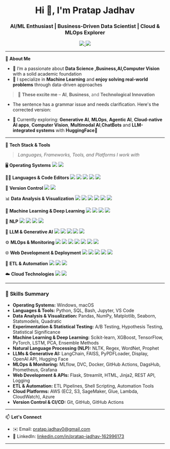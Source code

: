 <h1 align="center">Hi 👋, I'm Pratap Jadhav</h1>
<h3 align="center">AI/ML Enthusiast | Business-Driven Data Scientist | Cloud & MLOps Explorer</h3>

<p align="center">
  <a href="https://mail.google.com/mail/?view=cm&to=pratap.jadhav0@gmail.com" target="_blank">
  <img src="https://img.shields.io/badge/Email-pratap.jadhav0@gmail.com-red?style=flat-square&logo=gmail">
</a>
  <a href="https://www.linkedin.com/in/pratap-jadhav-162996173/" target="_blank"><img src="https://img.shields.io/badge/LinkedIn-Pratap%20Jadhav-blue?style=flat-square&logo=linkedin"></a>
</p>

---

🎯 **About Me**

- 🧠 I’m a passionate about **Data Science ,Business,AI,Computer Vision** with a solid academic foundation
- 🤖 I specialize in **Machine Learning** and **enjoy solving real-world problems** through data-driven approaches
> 💼 **These excite me** – **AI**, **Business**, and **Technological Innovation**
- The sentence has a grammar issue and needs clarification. Here's the corrected version:



- 🌱 Currently exploring: **Generative AI**, **MLOps**, **Agentic AI**, **Cloud-native AI apps**, **Computer Vision**, **Multimodal AI**,**ChatBots** and **LLM-integrated systems** with **HuggingFace🤗**

---
🧰 **Tech Stack & Tools**

> *Languages, Frameworks, Tools, and Platforms I work with*

🖥️ **Operating Systems**
<img src="https://img.shields.io/badge/Windows-0078D6?style=flat&logo=windows&logoColor=white"/>
<img src="https://img.shields.io/badge/macOS-000000?style=flat&logo=apple&logoColor=white"/>

🧑‍💻 **Languages & Code Editors**
<img src="https://img.shields.io/badge/Python-3670A0?style=flat&logo=python&logoColor=white"/>
<img src="https://img.shields.io/badge/SQL-003B57?style=flat&logo=postgresql&logoColor=white"/>
<img src="https://img.shields.io/badge/Bash-1f1f1f?style=flat&logo=gnubash&logoColor=white"/>
<img src="https://img.shields.io/badge/Jupyter-F37626?style=flat&logo=Jupyter&logoColor=white"/>
<img src="https://img.shields.io/badge/VSCode-007ACC?style=flat&logo=visual-studio-code&logoColor=white"/>

🔄 **Version Control**
<img src="https://img.shields.io/badge/Git-F05032?style=flat&logo=git&logoColor=white"/>
<img src="https://img.shields.io/badge/GitHub-181717?style=flat&logo=github&logoColor=white"/>

📊 **Data Analysis & Visualization**
<img src="https://img.shields.io/badge/Pandas-150458?style=flat&logo=pandas&logoColor=white"/>
<img src="https://img.shields.io/badge/Numpy-013243?style=flat&logo=numpy&logoColor=white"/>
<img src="https://img.shields.io/badge/Matplotlib-ffffff?style=flat&logo=matplotlib&logoColor=black"/>
<img src="https://img.shields.io/badge/Seaborn-005571?style=flat"/>
<img src="https://img.shields.io/badge/Statsmodels-343541?style=flat"/>
<img src="https://img.shields.io/badge/Plotly-3f4f75?style=flat&logo=plotly&logoColor=white"/>

🤖 **Machine Learning & Deep Learning**
<img src="https://img.shields.io/badge/Scikit--Learn-F7931E?style=flat&logo=scikitlearn&logoColor=white"/>
<img src="https://img.shields.io/badge/XGBoost-EC5522?style=flat&logo=xgboost&logoColor=white"/>
<img src="https://img.shields.io/badge/TensorFlow-FF6F00?style=flat&logo=tensorflow&logoColor=white"/>
<img src="https://img.shields.io/badge/PyTorch-EE4C2C?style=flat&logo=pytorch&logoColor=white"/>

🧬 **NLP**
<img src="https://img.shields.io/badge/NLTK-85C1E9?style=flat"/>
<img src="https://img.shields.io/badge/Regex-FF5733?style=flat"/>
<img src="https://img.shields.io/badge/WordNet-6C3483?style=flat"/>
<img src="https://img.shields.io/badge/Prophet-2E86C1?style=flat"/>

💬 **LLM & Generative AI**
<img src="https://img.shields.io/badge/LangChain-000000?style=flat"/>
<img src="https://img.shields.io/badge/FAISS-009688?style=flat"/>
<img src="https://img.shields.io/badge/PyPDFLoader-795548?style=flat"/>
<img src="https://img.shields.io/badge/OpenAI_API-412991?style=flat&logo=openai&logoColor=white"/>
<img src="https://img.shields.io/badge/Huggingface-FFCA28?style=flat&logo=huggingface&logoColor=black"/>

⚙️ **MLOps & Monitoring**
<img src="https://img.shields.io/badge/MLflow-0194E2?style=flat&logo=mlflow&logoColor=white"/>
<img src="https://img.shields.io/badge/DVC-945DD6?style=flat"/>
<img src="https://img.shields.io/badge/Docker-2496ED?style=flat&logo=docker&logoColor=white"/>
<img src="https://img.shields.io/badge/GitHub%20Actions-2088FF?style=flat&logo=github-actions&logoColor=white"/>
<img src="https://img.shields.io/badge/DagsHub-FFCE00?style=flat"/>
<img src="https://img.shields.io/badge/Prometheus-E6522C?style=flat&logo=prometheus&logoColor=white"/>
<img src="https://img.shields.io/badge/Grafana-F46800?style=flat&logo=grafana&logoColor=white"/>

🌐 **Web Development & Deployment**
<img src="https://img.shields.io/badge/Flask-000000?style=flat&logo=flask&logoColor=white"/>
<img src="https://img.shields.io/badge/Streamlit-FF4B4B?style=flat&logo=streamlit&logoColor=white"/>
<img src="https://img.shields.io/badge/HTML-E34F26?style=flat&logo=html5&logoColor=white"/>
<img src="https://img.shields.io/badge/Jinja2-B41717?style=flat"/>
<img src="https://img.shields.io/badge/REST_API-005571?style=flat"/>

🔄 **ETL & Automation**
<img src="https://img.shields.io/badge/Shell_Scripting-4EAA25?style=flat&logo=gnu-bash&logoColor=white"/>
<img src="https://img.shields.io/badge/ETL_Pipelines-9B59B6?style=flat"/>
<img src="https://img.shields.io/badge/Automation-1ABC9C?style=flat"/>

☁️ **Cloud Technologies**
<img src="https://img.shields.io/badge/AWS-232F3E?style=flat&logo=amazon-aws&logoColor=white"/>
<img src="https://img.shields.io/badge/Azure-0078D4?style=flat&logo=microsoftazure&logoColor=white"/>

---

### 🚀 **Skills Summary**

* **Operating Systems:** Windows, macOS
* **Languages & Tools:** Python, SQL, Bash, Jupyter, VS Code
* **Data Analysis & Visualization:** Pandas, NumPy, Matplotlib, Seaborn, Statsmodels, Quadratic
* **Experimentation & Statistical Testing:** A/B Testing, Hypothesis Testing, Statistical Significance
* **Machine Learning & Deep Learning:** Scikit-learn, XGBoost, TensorFlow, PyTorch, LSTM, PCA, Ensemble Methods
* **Natural Language Processing (NLP):** NLTK, Regex, WordNet, Prophet
* **LLMs & Generative AI:** LangChain, FAISS, PyPDFLoader, Display, OpenAI API, Hugging Face
* **MLOps & Monitoring:** MLflow, DVC, Docker, GitHub Actions, DagsHub, Prometheus, Grafana
* **Web Development & APIs:** Flask, Streamlit, HTML, Jinja2, REST API, Logging
* **ETL & Automation:** ETL Pipelines, Shell Scripting, Automation Tools
* **Cloud Platforms:** AWS (EC2, S3, SageMaker, Glue, Lambda, CloudWatch), Azure
* **Version Control & CI/CD:** Git, GitHub, GitHub Actions

---

📫 **Let's Connect**

- ✉️ Email: [pratap.jadhav0@gmail.com](mailto:pratap.jadhav0@gmail.com)  
- 💼 LinkedIn: [linkedin.com/in/pratap-jadhav-162996173](https://www.linkedin.com/in/pratap-jadhav-162996173/)  

---

<!---
✨ Fun fact: This README appears on my GitHub profile because it's a special repository named like my username.
--->
